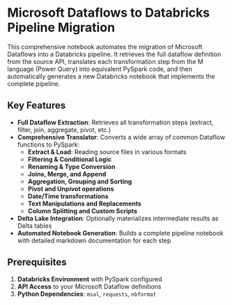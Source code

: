 # Microsoft Dataflows to Databricks Pipeline Migration

This comprehensive notebook automates the migration of Microsoft Dataflows into a Databricks pipeline. It retrieves the full dataflow definition from the source API, translates each transformation step from the M language (Power Query) into equivalent PySpark code, and then automatically generates a new Databricks notebook that implements the complete pipeline.

## Key Features

- **Full Dataflow Extraction**: Retrieves all transformation steps (extract, filter, join, aggregate, pivot, etc.)
- **Comprehensive Translator**: Converts a wide array of common Dataflow functions to PySpark:
  - **Extract & Load**: Reading source files in various formats
  - **Filtering & Conditional Logic**
  - **Renaming & Type Conversion**
  - **Joins, Merge, and Append**
  - **Aggregation, Grouping and Sorting**
  - **Pivot and Unpivot operations**
  - **Date/Time transformations**
  - **Text Manipulations and Replacements**
  - **Column Splitting and Custom Scripts**
- **Delta Lake Integration**: Optionally materializes intermediate results as Delta tables
- **Automated Notebook Generation**: Builds a complete pipeline notebook with detailed markdown documentation for each step

## Prerequisites

1. **Databricks Environment** with PySpark configured
2. **API Access** to your Microsoft Dataflow definitions
3. **Python Dependencies**: `msal`, `requests`, `nbformat`
